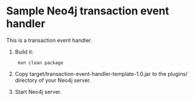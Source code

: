 Sample Neo4j transaction event handler
======================================

This is a transaction event handler.

1. Build it: 

        mvn clean package

2. Copy target/transaction-event-handler-template-1.0.jar to the plugins/ directory of your Neo4j server.

3. Start Neo4j server.

